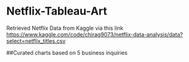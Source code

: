 # Netflix-Tableau-Art

Retrieved Netflix Data from Kaggle via this link https://www.kaggle.com/code/chirag9073/netflix-data-analysis/data?select=netflix_titles.csv

##Curated charts based on 5 business inquiries
